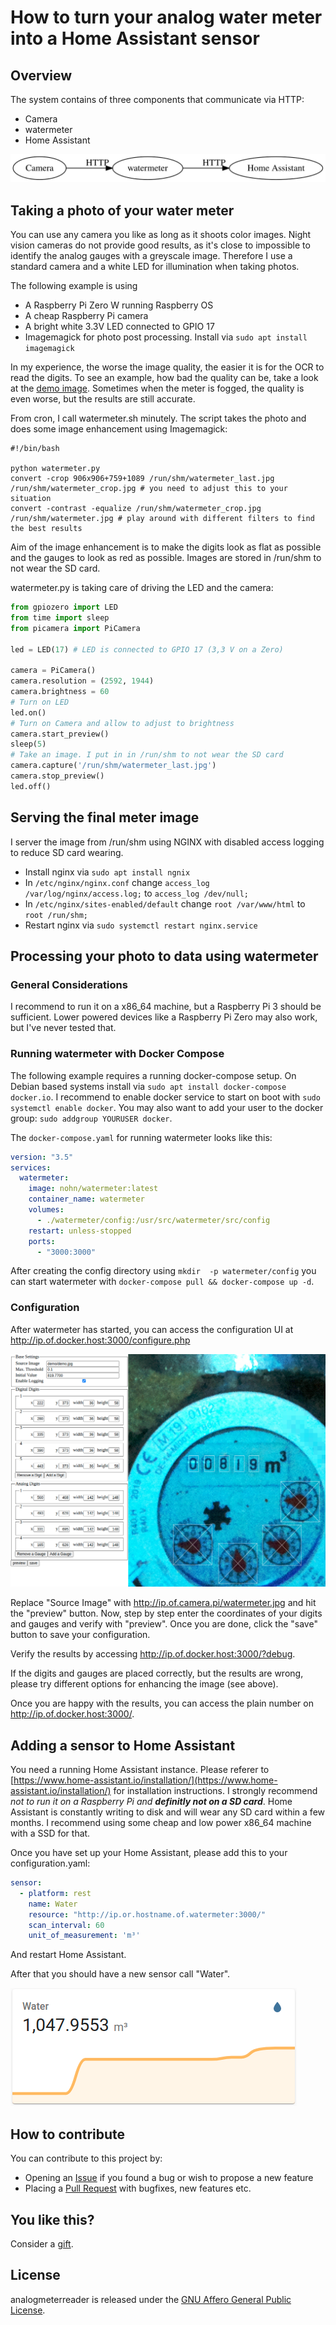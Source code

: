 # How to turn your analog water meter into a Home Assistant sensor

## Overview

The system contains of three components that communicate via HTTP:

* Camera
* watermeter
* Home Assistant

![demo image](overview.svg)

## Taking a photo of your water meter

You can use any camera you like as long as it shoots color images. Night vision cameras do not provide good results, as it's close to impossible to identify the analog gauges with a greyscale image. Therefore I use a standard camera and a white LED for illumination when taking photos. 

The following example is using

* A Raspberry Pi Zero W running Raspberry OS
* A cheap Raspberry Pi camera
* A bright white 3.3V LED connected to GPIO 17
* Imagemagick for photo post processing. Install via ```sudo apt install imagemagick```

In my experience, the worse the image quality, the easier it is for the OCR to read the digits. To see an example, how bad the quality can be, take a look at the [demo image](../src/demo/demo.jpg). Sometimes when the meter is fogged, the quality is even worse, but the results are still accurate.

From cron, I call watermeter.sh minutely. The script takes the photo and does some image enhancement using Imagemagick:

```shell
#!/bin/bash

python watermeter.py
convert -crop 906x906+759+1089 /run/shm/watermeter_last.jpg /run/shm/watermeter_crop.jpg # you need to adjust this to your situation
convert -contrast -equalize /run/shm/watermeter_crop.jpg /run/shm/watermeter.jpg # play around with different filters to find the best results
```

Aim of the image enhancement is to make the digits look as flat as possible and the gauges to look as red as possible.  Images are stored in /run/shm to not wear the SD card.

watermeter.py is taking care of driving the LED and the camera:

```python
from gpiozero import LED
from time import sleep
from picamera import PiCamera

led = LED(17) # LED is connected to GPIO 17 (3,3 V on a Zero)
    
camera = PiCamera()
camera.resolution = (2592, 1944)
camera.brightness = 60
# Turn on LED
led.on() 
# Turn on Camera and allow to adjust to brightness
camera.start_preview()
sleep(5)
# Take an image. I put in in /run/shm to not wear the SD card
camera.capture('/run/shm/watermeter_last.jpg')
camera.stop_preview()
led.off()
```

## Serving the final meter image

I server the image from /run/shm using NGINX with disabled access logging to reduce SD card wearing.

* Install nginx via ```sudo apt install ngnix```
* In ```/etc/nginx/nginx.conf``` change ```access_log /var/log/nginx/access.log;``` to ```access_log /dev/null;```
* In ```/etc/nginx/sites-enabled/default``` change ```root /var/www/html``` to ```root /run/shm;```
* Restart nginx via ```sudo systemctl restart nginx.service```

## Processing your photo to data using watermeter

### General Considerations

I recommend to run it on a x86_64 machine, but a Raspberry Pi 3 should be sufficient. Lower powered devices like a Raspberry Pi Zero may also work, but I've never tested that.

### Running watermeter with Docker Compose

The following example requires a running docker-compose setup. On Debian based systems install via ```sudo apt install docker-compose docker.io```. I recommend to enable docker service to start on boot with ```sudo systemctl enable docker```. You may also want to add your user to the docker group: ```sudo addgroup YOURUSER docker```.

The ```docker-compose.yaml``` for running watermeter looks like this:

```yaml
version: "3.5"
services:
  watermeter:
    image: nohn/watermeter:latest
    container_name: watermeter
    volumes:
      - ./watermeter/config:/usr/src/watermeter/src/config
    restart: unless-stopped
    ports:
      - "3000:3000"
```

After creating the config directory using ```mkdir  -p watermeter/config``` you can start watermeter with ```docker-compose pull && docker-compose up -d```.

### Configuration

After watermeter has started, you can access the configuration UI at http://ip.of.docker.host:3000/configure.php

![Configuration GUI Screenshot](configure.png)

Replace "Source Image" with http://ip.of.camera.pi/watermeter.jpg and hit the "preview" button. Now, step by step enter the coordinates of your digits and gauges and verify with "preview". Once you are done, click the "save" button to save your configuration.

Verify the results by accessing http://ip.of.docker.host:3000/?debug.

If the digits and gauges are placed correctly, but the results are wrong, please try different options for enhancing the image (see above).

Once you are happy with the results, you can access the plain number on http://ip.of.docker.host:3000/.

## Adding a sensor to Home Assistant

You need a running Home Assistant instance. Please referer to [https://www.home-assistant.io/installation/](https://www.home-assistant.io/installation/) for installation instructions. I strongly recommend _not to run it on a Raspberry Pi and <b>definitly not on a SD card</b>_. Home Assistant is constantly writing to disk and will wear any SD card within a few months. I recommend using some cheap and low power x86_64 machine with a SSD for that.  

Once you have set up your Home Assistant, please add this to your configuration.yaml: 

```yaml
sensor:
  - platform: rest
    name: Water
    resource: "http://ip.or.hostname.of.watermeter:3000/"
    scan_interval: 60
    unit_of_measurement: 'm³'
```

And restart Home Assistant.

After that you should have a new sensor call "Water".

![Home Assistant Dashboard](hass.png)

## How to contribute

You can contribute to this project by:

* Opening an [Issue](https://github.com/nohn/watermeter/issues) if you found a bug or wish to propose a new feature
* Placing a [Pull Request](https://github.com/nohn/watermeter/pulls) with bugfixes, new features etc.

## You like this?

Consider a [gift](https://www.amazon.de/hz/wishlist/genericItemsPage/3HYH6NR8ZI0WI).

## License

analogmeterreader is released under the [GNU Affero General Public License](LICENSE).
